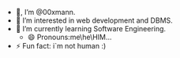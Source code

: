 - 👋, I’m @00xmann.
- 👀 I’m interested in web development and DBMS.
- 🌱 I’m currently learning Software Engineering.
  - 😄 Pronouns:me\he\HIM...
- ⚡ Fun fact: i`m not human :)

<!---
00xmann/00xmann is a ✨ special ✨ repository because its `README.md` (this file) appears on your GitHub profile.
You can click the Preview link to take a look at your changes.
--->
